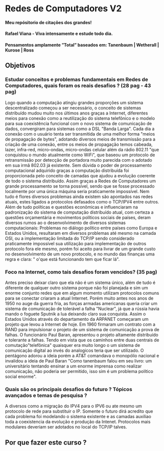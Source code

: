 # Redes de Computadores V2
#### Meu repósitorio de citações dos grandes!
#### Rafael Viana - Viva intensamente e estude todo dia.
#### Pensamentos amplamente ”Total” baseados em: Tanenbaum | Wetherall | Kurose | Ross
## Objetivos

### Estudar conceitos e problemas fundamentais em Redes de Computadores, quais foram os reais desafios ? (28 pag - 43 pag) 
 
  Logo quando a computação atingiu grandes proporções um sistema descentralizado começou a ser necessário, o conceito de sistemas distribuído mudou muito nos últimos anos graças a Internet, diferentes meios para conexão como a reutilização do sistema telefônico e o modelo para sua coexistência funcional com o novo sistema de comunicação de dados, convergiram para sistemas como a DSL "Banda Larga". Cada dia a conexão com o usuário tenta ser transmitida de uma melhor forma "meios de propagação de bytes", adotando diversos meios de transmissão para a criação de uma conexão, entre os meios de propagação temos cabeada, lazer, infra-red, micro-ondas, micro-ondas celular além da rádio 802.11 "que conquistou o mundo atualmente como WiFi", que baseou um protocolo de retransmissão por detecção de portadora muito parecida com o adotado em sua irmã 802.03 já existente. Sem dúvida o poder de processamento computacional adquirido graças a computação distribuída foi proporcionada pelo conceito de camadas que ajudou a evolução coerente de todo o sistema distribuído. Assim graças a Redes de Computadores um grande processamento se torna possível, sendo que se fosse processado localmente por uma única máquina seria praticamente impossível. Nem tudo é flores diversos problemas ainda existem são apontados nas redes atuais, estes ligados a protocolos defasados como o TCP/IPV4 entre outros. Além de tudo políticas e questões econômicas e influenciaram na padronização do sistema de computação distribuído atual, com certeza a questões orçamentária e movimentos políticos sociais de países, deram diversos rumos ao o desenvolvimento de diversos sistemas computacionais: Problemas no diálogo político entre países como Europa e Estados Unidos, resultaram em diversos problemas até mesmo na camada OSI, ou a implementação limitada do TCP/IP sendo considerado praticamente impossível sua utilização para implementação de outros protocolo fora ele mesmo, porém foi aceito para livrar de um grande custo no desenvolvimento de um novo protocolo, e no mundo das finanças uma regra e clara: " o'que está funcionando tem que ficar lá".

 
### Foco na Internet, como tais desafios foram vencidos? (35 pag)
Antes preciso deixar claro que ela não é um sistema único, além de tudo é diferente de qualquer outro sistema porque não foi planejada e sim um enorme conjunto redes que em algum momento utilizam protocolos comuns para se conectar criaram a atual Internet. Porém muito antes nos anos de 1950 no auge da guerra fria, as forças armadas americanas queria criar um sistema de comunicação de tolerável a falha "Nuclear", já que a rússia havia mando o foguete Sputnik a lua deixando claro sua conquista. Assim o Estados Unidos através do departamento da ARPANET começaram um projeto que levou a Internet de hoje. Em 1960 firmaram um contrato com a RAND  para impulsionar o projeto de um sistema de comunicação a prova de falhas. O funcionário Paul Baran, apresentou o projeto altamente distribuído e tolerante a falhas. Tendo em vista que os caminhos entre duas centrais de comutação"telefônica" quaisquer era muito longo o um sistema de comunicação digital ao invés do analogicos teria que ser utilizado. O pentágono adorou a ideia porém a AT&T comandava o monopólio nacional e invalidou a ideia de Paul Baran "Como tanenbaum falou em seu livro: um universitário tentando ensinar a um enorme imprensa como realizar comunicação, não poderia ser permitido, isso sim é um problema político social enorme".


### Quais são os principais desafios do futuro ? Tópicos avançados e temas de pesquisa ?
A diversos como a migração do IPV4 para o IPV6 ou ate mesmo um protocolo de rede para substituir o IP. Somente o futuro dirá acredito que cada problema foi modelando o sistema existente e as camadas auxiliao toda a coexistencia da evolução e produção da Intenet. Protocolos mais modulares deveriam ser adotados no local do TCP/IP talves.


## Por que fazer este curso ?
